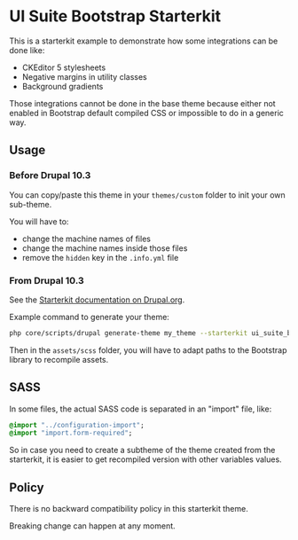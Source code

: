 # UI Suite Bootstrap Starterkit

This is a starterkit example to demonstrate how some integrations can be done
like:
- CKEditor 5 stylesheets
- Negative margins in utility classes
- Background gradients

Those integrations cannot be done in the base theme because either not enabled
in Bootstrap default compiled CSS or impossible to do in a generic way.


## Usage


### Before Drupal 10.3

You can copy/paste this theme in your `themes/custom` folder to init your own
sub-theme.

You will have to:
- change the machine names of files
- change the machine names inside those files
- remove the `hidden` key in the `.info.yml` file


### From Drupal 10.3

See the
[Starterkit documentation on Drupal.org](https://www.drupal.org/docs/core-modules-and-themes/core-themes/starterkit-theme).

Example command to generate your theme:

```bash
php core/scripts/drupal generate-theme my_theme --starterkit ui_suite_bootstrap_starterkit --path themes/custom
```

Then in the `assets/scss` folder, you will have to adapt paths to the Bootstrap
library to recompile assets.


## SASS

In some files, the actual SASS code is separated in an "import" file, like:

```sass
@import "../configuration-import";
@import "import.form-required";
```

So in case you need to create a subtheme of the theme created from the
starterkit, it is easier to get recompiled version with other variables values.


## Policy

There is no backward compatibility policy in this starterkit theme.

Breaking change can happen at any moment.
